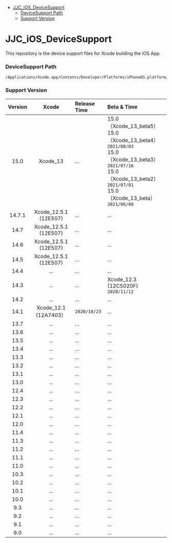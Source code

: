 - [JJC_iOS_DeviceSupport](#JJC_iOS_DeviceSupport)
  - [DeviceSupport Path](#DeviceSupport-Path)
  - [Support Version](#Support-Version)



# JJC_iOS_DeviceSupport
This repository is the device support files for Xcode building the iOS App.


### DeviceSupport Path

```
/Applications/Xcode.app/Contents/Developer/Platforms/iPhoneOS.platform/DeviceSupport
```

### Support Version

| Version | Xcode | Release Time | Beta & Time |
| :----: | :----: | :---- | :---- |
| 15.0 | Xcode_13 | ... | 15.0（Xcode_13_beta5）<br>15.0（Xcode_13_beta4） `2021/08/03`<br>15.0（Xcode_13_beta3） `2021/07/16`<br>15.0（Xcode_13_beta2） `2021/07/01`<br>15.0（Xcode_13_beta） `2021/06/08` |
| 14.7.1 | Xcode_12.5.1 (12E507) | ... | ... |
| 14.7 | Xcode_12.5.1 (12E507) | ... | ... |
| 14.6 | Xcode_12.5.1 (12E507) | ... | ... |
| 14.5 | Xcode_12.5.1 (12E507) | ... | ... |
| 14.4 | ... | ... | ... |
| 14.3 | ... | ... | Xcode_12.3 (12C5020F) `2020/11/12`|
| 14.2 | ... | ... | ... |
| 14.1 | Xcode_12.1 (12A7403） | `2020/10/23` | ... |
| 13.7 | ... | ... | ... |
| 13.6 | ... | ... | ... |
| 13.5 | ... | ... | ... |
| 13.4 | ... | ... | ... |
| 13.3 | ... | ... | ... |
| 13.2 | ... | ... | ... |
| 13.1 | ... | ... | ... |
| 13.0 | ... | ... | ... |
| 12.4 | ... | ... | ... |
| 12.3 | ... | ... | ... |
| 12.2 | ... | ... | ... |
| 12.1 | ... | ... | ... |
| 12.0 | ... | ... | ... |
| 11.4 | ... | ... | ... |
| 11.3 | ... | ... | ... |
| 11.2 | ... | ... | ... |
| 11.1 | ... | ... | ... |
| 11.0 | ... | ... | ... |
| 10.3 | ... | ... | ... |
| 10.2 | ... | ... | ... |
| 10.1 | ... | ... | ... |
| 10.0 | ... | ... | ... |
| 9.3 | ... | ... | ... |
| 9.2 | ... | ... | ... |
| 9.1 | ... | ... | ... |
| 9.0 | ... | ... | ... |